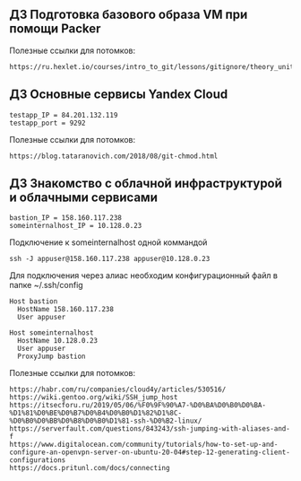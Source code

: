 ## ДЗ Подготовка базового образа VM при помощи Packer
Полезные ссылки для потомков:
```
https://ru.hexlet.io/courses/intro_to_git/lessons/gitignore/theory_unit
```
## ДЗ Основные сервисы Yandex Cloud
```
testapp_IP = 84.201.132.119
testapp_port = 9292
```
Полезные ссылки для потомков:
```
https://blog.tataranovich.com/2018/08/git-chmod.html
```
## ДЗ Знакомство с облачной инфраструктурой и облачными сервисами
```
bastion_IP = 158.160.117.238
someinternalhost_IP = 10.128.0.23
```
Подключение к someinternalhost одной коммандой
```
ssh -J appuser@158.160.117.238 appuser@10.128.0.23
```
Для подключения через алиас необходим конфигурационный файл в папке ~/.ssh/config
```
Host bastion
  HostName 158.160.117.238
  User appuser

Host someinternalhost
  HostName 10.128.0.23
  User appuser
  ProxyJump bastion
```
Полезные ссылки для потомков:
```
https://habr.com/ru/companies/cloud4y/articles/530516/
https://wiki.gentoo.org/wiki/SSH_jump_host
https://itsecforu.ru/2019/05/06/%F0%9F%90%A7-%D0%BA%D0%B0%D0%BA-%D1%81%D0%BE%D0%B7%D0%B4%D0%B0%D1%82%D1%8C-%D0%B0%D0%BB%D0%B8%D0%B0%D1%81-ssh-%D0%B2-linux/
https://serverfault.com/questions/843243/ssh-jumping-with-aliases-and-f
https://www.digitalocean.com/community/tutorials/how-to-set-up-and-configure-an-openvpn-server-on-ubuntu-20-04#step-12-generating-client-configurations
https://docs.pritunl.com/docs/connecting
```
